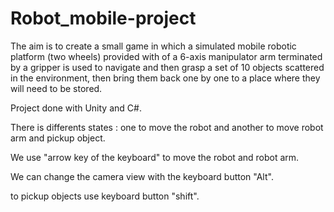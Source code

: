# Robot_mobile-project

The aim is to create a small game in which a simulated mobile robotic platform (two wheels) provided with
of a 6-axis manipulator arm terminated by a gripper is used to navigate and then grasp a set
of 10 objects scattered in the environment, then bring them back one by one to a place where they
will need to be stored.

Project done with Unity and C#.

There is differents states : one to move the robot and another to move robot arm and pickup object. 

We use "arrow key of the keyboard" to move the robot and robot arm.

We can change the camera view with the keyboard button "Alt".

to pickup objects use keyboard button "shift".
